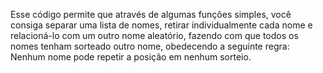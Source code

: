 Esse código permite que através de algumas funções simples, você consiga separar uma lista de nomes, retirar individualmente cada nome e relacioná-lo com um outro nome aleatório, fazendo com que todos os nomes tenham sorteado outro nome, obedecendo a seguinte regra:
Nenhum nome pode repetir a posição em nenhum sorteio.
